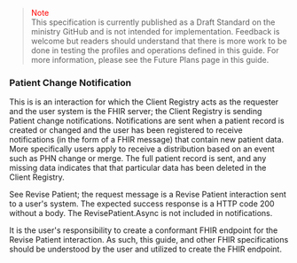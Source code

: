 ><span style="color:red">Note</span><br>This specification is currently published as a Draft Standard on the ministry GitHub and is not intended for implementation. Feedback is welcome but readers should understand that there is more work to be done in testing the profiles and operations defined in this guide. For more information, please see the Future Plans page in this guide.

### Patient Change Notification

This is is an interaction for which the Client Registry acts as the requester and the user system is the FHIR server; the Client Registry is sending Patient change notifications.  Notifications are sent when a patient record is created or changed and the user has been registered to receive notifications (in the form of a FHIR message) that contain new patient data.  More specifically users apply to receive a distribution based on an event such as PHN change or merge.  The full patient record is sent, and any missing data indicates that that particular data has been deleted in the Client Registry.

See Revise Patient; the request message is a Revise Patient interaction sent to a user's system.  The expected success response is a HTTP code 200 without a body.  The RevisePatient.Async is not included in notifications.

It is the user's responsibility to create a conformant FHIR endpoint for the Revise Patient interaction.  As such, this guide, and other FHIR specifications should be understood by the user and utilized to create the FHIR endpoint.
